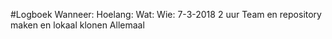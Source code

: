 
#Logboek
Wanneer: Hoelang:  Wat:                                      Wie:
7-3-2018 2 uur     Team en repository maken en lokaal klonen Allemaal
